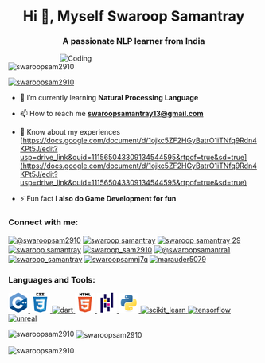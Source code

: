 <h1 align="center">Hi 👋, Myself Swaroop Samantray</h1>
<h3 align="center">A passionate NLP learner from India</h3>
<img align="right" alt="Coding" width="400" src="https://cdn.dribbble.com/users/1162077/screenshots/3848914/programmer.gif">
<p align="left"> <img src="https://komarev.com/ghpvc/?username=swaroopsam2910&label=Profile%20views&color=0e75b6&style=flat" alt="swaroopsam2910" /> </p>

<p align="left"> <a href="https://twitter.com/@swaroopsam2910" target="blank"><img src="https://img.shields.io/twitter/follow/@swaroopsam2910?logo=twitter&style=for-the-badge" alt="swaroopsam2910" /></a> </p>

- 🌱 I’m currently learning **Natural Processing Language**

- 📫 How to reach me **swaroopsamantray13@gmail.com**

- 📄 Know about my experiences [https://docs.google.com/document/d/1ojkc5ZF2HGyBatrO1iTNfq9Rdn4KPt5J/edit?usp=drive_link&ouid=111565043309134544595&rtpof=true&sd=true](https://docs.google.com/document/d/1ojkc5ZF2HGyBatrO1iTNfq9Rdn4KPt5J/edit?usp=drive_link&ouid=111565043309134544595&rtpof=true&sd=true)

- ⚡ Fun fact **I also do Game Development for fun**

<h3 align="left">Connect with me:</h3>
<p align="left">
<a href="https://twitter.com/@swaroopsam2910" target="blank"><img align="center" src="https://raw.githubusercontent.com/rahuldkjain/github-profile-readme-generator/master/src/images/icons/Social/twitter.svg" alt="@swaroopsam2910" height="30" width="40" /></a>
<a href="https://linkedin.com/in/swaroop samantray" target="blank"><img align="center" src="https://raw.githubusercontent.com/rahuldkjain/github-profile-readme-generator/master/src/images/icons/Social/linked-in-alt.svg" alt="swaroop samantray" height="30" width="40" /></a>
<a href="https://kaggle.com/swaroop samantray 29" target="blank"><img align="center" src="https://raw.githubusercontent.com/rahuldkjain/github-profile-readme-generator/master/src/images/icons/Social/kaggle.svg" alt="swaroop samantray 29" height="30" width="40" /></a>
<a href="https://fb.com/swaroop samantray" target="blank"><img align="center" src="https://raw.githubusercontent.com/rahuldkjain/github-profile-readme-generator/master/src/images/icons/Social/facebook.svg" alt="swaroop samantray" height="30" width="40" /></a>
<a href="https://instagram.com/swaroop_sam2910" target="blank"><img align="center" src="https://raw.githubusercontent.com/rahuldkjain/github-profile-readme-generator/master/src/images/icons/Social/instagram.svg" alt="swaroop_sam2910" height="30" width="40" /></a>
<a href="https://www.hackerrank.com/@swaroopsamantra1" target="blank"><img align="center" src="https://raw.githubusercontent.com/rahuldkjain/github-profile-readme-generator/master/src/images/icons/Social/hackerrank.svg" alt="@swaroopsamantra1" height="30" width="40" /></a>
<a href="https://www.leetcode.com/swaroop_samantray" target="blank"><img align="center" src="https://raw.githubusercontent.com/rahuldkjain/github-profile-readme-generator/master/src/images/icons/Social/leet-code.svg" alt="swaroop_samantray" height="30" width="40" /></a>
<a href="https://auth.geeksforgeeks.org/user/swaroopsamnj7q" target="blank"><img align="center" src="https://raw.githubusercontent.com/rahuldkjain/github-profile-readme-generator/master/src/images/icons/Social/geeks-for-geeks.svg" alt="swaroopsamnj7q" height="30" width="40" /></a>
<a href="https://discord.gg/marauder5079" target="blank"><img align="center" src="https://raw.githubusercontent.com/rahuldkjain/github-profile-readme-generator/master/src/images/icons/Social/discord.svg" alt="marauder5079" height="30" width="40" /></a>
</p>

<h3 align="left">Languages and Tools:</h3>
<p align="left"> <a href="https://www.w3schools.com/cpp/" target="_blank" rel="noreferrer"> <img src="https://raw.githubusercontent.com/devicons/devicon/master/icons/cplusplus/cplusplus-original.svg" alt="cplusplus" width="40" height="40"/> </a> <a href="https://www.w3schools.com/css/" target="_blank" rel="noreferrer"> <img src="https://raw.githubusercontent.com/devicons/devicon/master/icons/css3/css3-original-wordmark.svg" alt="css3" width="40" height="40"/> </a> <a href="https://dart.dev" target="_blank" rel="noreferrer"> <img src="https://www.vectorlogo.zone/logos/dartlang/dartlang-icon.svg" alt="dart" width="40" height="40"/> </a> <a href="https://www.w3.org/html/" target="_blank" rel="noreferrer"> <img src="https://raw.githubusercontent.com/devicons/devicon/master/icons/html5/html5-original-wordmark.svg" alt="html5" width="40" height="40"/> </a> <a href="https://pandas.pydata.org/" target="_blank" rel="noreferrer"> <img src="https://raw.githubusercontent.com/devicons/devicon/2ae2a900d2f041da66e950e4d48052658d850630/icons/pandas/pandas-original.svg" alt="pandas" width="40" height="40"/> </a> <a href="https://www.python.org" target="_blank" rel="noreferrer"> <img src="https://raw.githubusercontent.com/devicons/devicon/master/icons/python/python-original.svg" alt="python" width="40" height="40"/> </a> <a href="https://scikit-learn.org/" target="_blank" rel="noreferrer"> <img src="https://upload.wikimedia.org/wikipedia/commons/0/05/Scikit_learn_logo_small.svg" alt="scikit_learn" width="40" height="40"/> </a> <a href="https://www.tensorflow.org" target="_blank" rel="noreferrer"> <img src="https://www.vectorlogo.zone/logos/tensorflow/tensorflow-icon.svg" alt="tensorflow" width="40" height="40"/> </a> <a href="https://unrealengine.com/" target="_blank" rel="noreferrer"> <img src="https://raw.githubusercontent.com/kenangundogan/fontisto/036b7eca71aab1bef8e6a0518f7329f13ed62f6b/icons/svg/brand/unreal-engine.svg" alt="unreal" width="40" height="40"/> </a> </p>

<p><img align="left" src="https://github-readme-stats.vercel.app/api/top-langs?username=swaroopsam2910&show_icons=true&locale=en&layout=compact" alt="swaroopsam2910" /></p>

<p>&nbsp;<img align="center" src="https://github-readme-stats.vercel.app/api?username=swaroopsam2910&show_icons=true&locale=en" alt="swaroopsam2910" /></p>

<p><img align="center" src="https://github-readme-streak-stats.herokuapp.com/?user=swaroopsam2910&" alt="swaroopsam2910" /></p>
